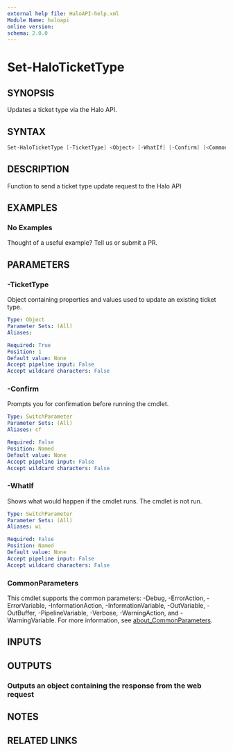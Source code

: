 ```yaml
---
external help file: HaloAPI-help.xml
Module Name: haloapi
online version:
schema: 2.0.0
---
```


# Set-HaloTicketType

## SYNOPSIS

Updates a ticket type via the Halo API.

## SYNTAX

```powershell
Set-HaloTicketType [-TicketType] <Object> [-WhatIf] [-Confirm] [<CommonParameters>]
```

## DESCRIPTION

Function to send a ticket type update request to the Halo API

## EXAMPLES

### No Examples

Thought of a useful example? Tell us or submit a PR.

## PARAMETERS

### -TicketType

Object containing properties and values used to update an existing ticket type.

```yaml
Type: Object
Parameter Sets: (All)
Aliases:

Required: True
Position: 1
Default value: None
Accept pipeline input: False
Accept wildcard characters: False
```

### -Confirm

Prompts you for confirmation before running the cmdlet.

```yaml
Type: SwitchParameter
Parameter Sets: (All)
Aliases: cf

Required: False
Position: Named
Default value: None
Accept pipeline input: False
Accept wildcard characters: False
```

### -WhatIf

Shows what would happen if the cmdlet runs. The cmdlet is not run.

```yaml
Type: SwitchParameter
Parameter Sets: (All)
Aliases: wi

Required: False
Position: Named
Default value: None
Accept pipeline input: False
Accept wildcard characters: False
```

### CommonParameters

This cmdlet supports the common parameters: -Debug, -ErrorAction, -ErrorVariable, -InformationAction, -InformationVariable, -OutVariable, -OutBuffer, -PipelineVariable, -Verbose, -WarningAction, and -WarningVariable. For more information, see [about_CommonParameters](http://go.microsoft.com/fwlink/?LinkID=113216).

## INPUTS

## OUTPUTS

### Outputs an object containing the response from the web request

## NOTES

## RELATED LINKS
